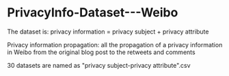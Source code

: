 # PrivacyInfo-Dataset---Weibo

The dataset is: privacy information = privacy subject + privacy attribute  

Privacy information propagation: all the propagation of a privacy information in Weibo from the original blog post to the retweets and comments  

30 datasets are named as "privacy subject-privacy attribute".csv 
